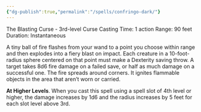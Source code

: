 ```yaml
---
{"dg-publish":true,"permalink":"/spells/confringo-dark/"}
---
```


The Blasting Curse - 3rd-level Curse
Casting Time: 1 action
Range: 90 feet
Duration: Instantaneous

A tiny ball of fire flashes from your wand to a point you choose within range and then explodes into a fiery blast on impact. Each creature in a 10-foot-radius sphere centered on that point must make a Dexterity saving throw. A target takes 8d6 fire damage on a failed save, or half as much damage on a successful one. The fire spreads around corners. It ignites flammable objects in the area that aren’t worn or carried.

**At Higher Levels**. When you cast this spell using a spell slot of 4th level or higher, the damage increases by 1d6 and the radius increases by 5 feet for each slot level above 3rd.